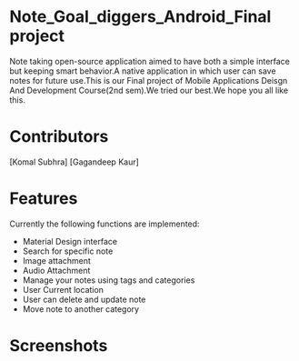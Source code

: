 # Note_Goal_diggers_Android_Final project
Note taking open-source application aimed to have both a simple interface but keeping smart behavior.A native application in which user can save notes for future use.This is our Final project of Mobile Applications Deisgn And Development Course(2nd sem).We tried our best.We hope you all like this.

# Contributors
[Komal Subhra]
[Gagandeep Kaur]

# Features
Currently the following functions are implemented:

* Material Design interface 
* Search for specific note
* Image attachment
* Audio Attachment
* Manage your notes using tags and categories
* User Current location 
* User can delete and update note
* Move note to another category 


# Screenshots
# 
